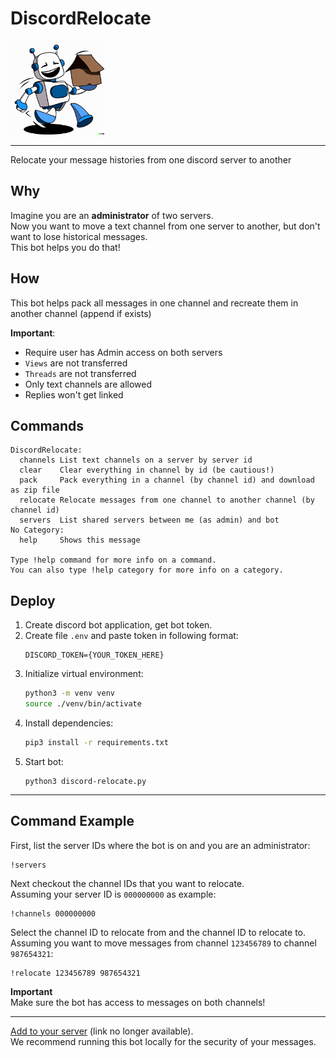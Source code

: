 # DiscordRelocate

<img src="assets/DiscordRelocate-v2.png" alt="bot-avatar" width="150" />

------

Relocate your message histories from one discord server to another

## Why

Imagine you are an **administrator** of two servers.\
Now you want to move a text channel from one server to another, but don't want to lose historical messages.\
This bot helps you do that!

## How

This bot helps pack all messages in one channel and recreate them in another channel (append if exists)

**Important**:
* Require user has Admin access on both servers
* `Views` are not transferred
* `Threads` are not transferred
* Only text channels are allowed
* Replies won't get linked

## Commands

```
DiscordRelocate:
  channels List text channels on a server by server id
  clear    Clear everything in channel by id (be cautious!)
  pack     Pack everything in a channel (by channel id) and download as zip file
  relocate Relocate messages from one channel to another channel (by channel id)
  servers  List shared servers between me (as admin) and bot
No Category:
  help     Shows this message

Type !help command for more info on a command.
You can also type !help category for more info on a category.
```


## Deploy

1. Create discord bot application, get bot token.
2. Create file `.env` and paste token in following format:
    ```
    DISCORD_TOKEN={YOUR_TOKEN_HERE}
    ```
3. Initialize virtual environment:
   ```bash
   python3 -m venv venv
   source ./venv/bin/activate
   ```
4. Install dependencies:
   ```bash
   pip3 install -r requirements.txt
   ```
5. Start bot:
   ```
   python3 discord-relocate.py
   ```

------

## Command Example

First, list the server IDs where the bot is on and you are an administrator:
```
!servers
```

Next checkout the channel IDs that you want to relocate.\
Assuming your server ID is `000000000` as example:
```
!channels 000000000
```

Select the channel ID to relocate from and the channel ID to relocate to.\
Assuming you want to move messages from channel `123456789` to channel `987654321`:
```
!relocate 123456789 987654321
```

**Important**\
Make sure the bot has access to messages on both channels!

------

[Add to your server]() (link no longer available).\
We recommend running this bot locally for the security of your messages.